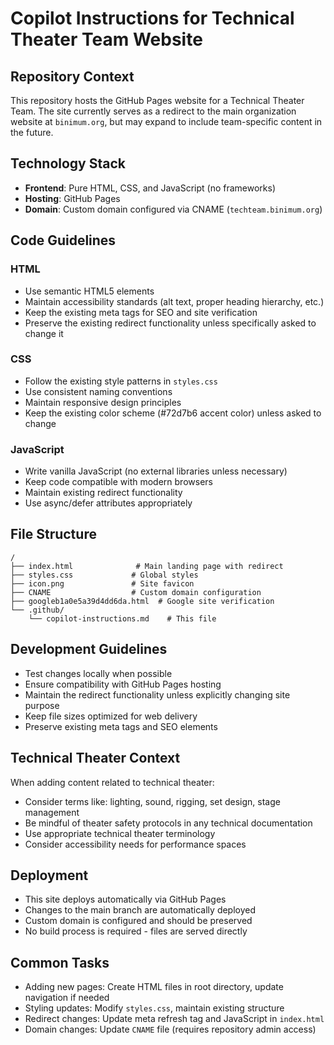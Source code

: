 # Copilot Instructions for Technical Theater Team Website

## Repository Context
This repository hosts the GitHub Pages website for a Technical Theater Team. The site currently serves as a redirect to the main organization website at `binimum.org`, but may expand to include team-specific content in the future.

## Technology Stack
- **Frontend**: Pure HTML, CSS, and JavaScript (no frameworks)
- **Hosting**: GitHub Pages
- **Domain**: Custom domain configured via CNAME (`techteam.binimum.org`)

## Code Guidelines

### HTML
- Use semantic HTML5 elements
- Maintain accessibility standards (alt text, proper heading hierarchy, etc.)
- Keep the existing meta tags for SEO and site verification
- Preserve the existing redirect functionality unless specifically asked to change it

### CSS
- Follow the existing style patterns in `styles.css`
- Use consistent naming conventions
- Maintain responsive design principles
- Keep the existing color scheme (#72d7b6 accent color) unless asked to change

### JavaScript
- Write vanilla JavaScript (no external libraries unless necessary)
- Keep code compatible with modern browsers
- Maintain existing redirect functionality
- Use async/defer attributes appropriately

## File Structure
```
/
├── index.html              # Main landing page with redirect
├── styles.css             # Global styles
├── icon.png               # Site favicon
├── CNAME                  # Custom domain configuration
├── googleb1a0e5a39d4dd6da.html  # Google site verification
└── .github/
    └── copilot-instructions.md    # This file
```

## Development Guidelines
- Test changes locally when possible
- Ensure compatibility with GitHub Pages hosting
- Maintain the redirect functionality unless explicitly changing site purpose
- Keep file sizes optimized for web delivery
- Preserve existing meta tags and SEO elements

## Technical Theater Context
When adding content related to technical theater:
- Consider terms like: lighting, sound, rigging, set design, stage management
- Be mindful of theater safety protocols in any technical documentation
- Use appropriate technical theater terminology
- Consider accessibility needs for performance spaces

## Deployment
- This site deploys automatically via GitHub Pages
- Changes to the main branch are automatically deployed
- Custom domain is configured and should be preserved
- No build process is required - files are served directly

## Common Tasks
- Adding new pages: Create HTML files in root directory, update navigation if needed
- Styling updates: Modify `styles.css`, maintain existing structure
- Redirect changes: Update meta refresh tag and JavaScript in `index.html`
- Domain changes: Update `CNAME` file (requires repository admin access)